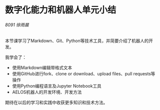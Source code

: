# 数字化能力和机器人单元小结

###### 8091 徐雨晨 ######

本节课学习了Markdown、Git、Python等技术工具，并简要介绍了机器人的开发。

我学会了：

- 使用Markdown编辑带格式文本
- 使用GitHub进行fork、clone or download、upload files、pull requests等操作
- 使用Python编程语言及Jupyter Notebook工具
- AELOS机器人的开发环境、开发方法

期待在以后的学习和实践中收获更多知识和技术方法。